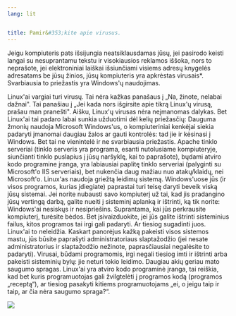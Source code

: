 ```yaml
---
lang: lit


title: Pamir&#353;kite apie virusus.
---
```


Jeigu kompiuteris pats i&#353;sijungia neatsiklausdamas j&#363;s&#371;, jei pasirodo keisti langai su nesuprantamu 
tekstu ir visokiausios reklamos i&#353;&#353;oka, nors to nepra&#353;ote, jei elektroniniai lai&#353;kai 
i&#353;siun&#269;iami visiems adres&#371; knygel&#279;s adresatams be j&#363;s&#371; &#382;inios, j&#363;s&#371; 
kompiuteris yra apkr&#279;stas virusais*. Svarbiausia to prie&#382;astis yra Windows'&#371; naudojimas.

Linux'ai vargiai turi virus&#371;. Tai n&#279;ra ka&#382;kas pana&#353;aus &#303; „Na, &#382;inote, nelabai 
da&#382;nai". Tai pana&#353;iau &#303; „Jei kada nors i&#353;girsite apie tikr&#261; Linux'&#371; virus&#261;, 
pra&#353;au man prane&#353;ti". Ai&#353;ku, Linux'&#371; virusas n&#279;ra ne&#303;manomas dalykas. Bet Linux'ai tai 
padaro labai sunkia u&#382;duotimi d&#279;l keli&#371; prie&#382;as&#269;i&#371;:
Dauguma &#382;moni&#371; naudoja Microsoft Windows'us, o kompiuteriniai kenk&#279;jai siekia padaryti &#303;manomai 
daugiau &#382;alos ar gauti kontrol&#279;s: tad jie ir k&#279;sinasi &#303; Windows. Bet tai ne vienintel&#279; ir ne 
svarbiausia prie&#382;astis. Apache tinklo serveriai (tinklo serveris yra programa, esanti nutolusiame kompiuteryje, 
siun&#269;ianti tinklo puslapius &#303; j&#363;s&#371; nar&#353;ykl&#281;, kai to papra&#353;ote), b&#371;dami atviro kodo 
programine &#303;ranga, yra labiausiai paplit&#281; tinklo serveriai (palyginti su Microsoft'o IIS serveriais), bet 
nuken&#269;ia daug ma&#382;iau nuo atak&#371;/klaid&#371;, nei Microsoft'o.
Linux'as naudoja grie&#382;t&#261; leidim&#371; sistem&#261;. Windows'uose j&#363;s (ir visos programos, kurias 
&#303;diegiate) paprastai turi teis&#281; daryti beveik visk&#261; j&#363;s&#371; sistemai. Jei norite nubausti savo 
kompiuter&#303; u&#382; tai, kad jis pradangino j&#363;s&#371; verting&#261; darb&#261;, galite nueiti &#303; 
sistemin&#303; aplank&#261; ir i&#353;trinti, k&#261; tik norite: Windows'ai nesisk&#371;s ir nesiprie&#353;ins. 
Suprantama, kai j&#363;s perkrausite kompiuter&#303;, tur&#279;site b&#279;dos. Bet &#303;sivaizduokite, jei j&#363;s 
galite i&#353;trinti sisteminius failus, kitos programos tai irgi gali padaryti. Ar tiesiog sugadinti juos. Linux'ai 
to neleid&#382;ia. Kaskart panor&#279;jus ka&#382;k&#261; pakeisti visos sistemos mastu, j&#363;s b&#363;site 
papra&#353;yti administratoriaus slapta&#382;od&#382;io (jei nesate administratorius ir slapta&#382;od&#382;io 
ne&#382;inote, papras&#269;iausiai negal&#279;site to padaryti). Virusai, b&#363;dami programomis, irgi negali tiesiog 
imti ir i&#353;trinti arba pakeisti sistemini&#371; byl&#371;: jie neturi tokio leidimo.
Daugiau aki&#371; geriau mato saugumo spragas. Linux'ai yra atviro kodo programin&#279; &#303;ranga, tai 
rei&#353;kia, kad bet kuris programuotojas gali &#382;vilgtel&#279;ti &#303; programos kod&#261; (programos 
„recept&#261;“), ar tiesiog pasakyti kitiems programuotojams „ei, o jeigu taip ir taip, ar &#269;ia n&#279;ra saugumo 
spraga?“.

<img src="Images/viruses_thumb.png" />




